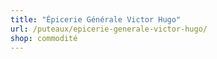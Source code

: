 ```yaml
---
title: "Épicerie Générale Victor Hugo"
url: /puteaux/epicerie-generale-victor-hugo/
shop: commodité
---
```

